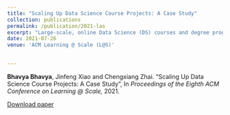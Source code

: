 ```yaml
---
title: "Scaling Up Data Science Course Projects: A Case Study"
collection: publications
permalink: /publication/2021-las
excerpt: "Large-scale, online Data Science (DS) courses and degree programs are becoming increasingly common due to the global rise in popularity and demand for data scientists. Although project-based learning is integral to gaining hands-on experience in DS education, providing fair, timely, and high-quality feedback on varied projects for a large number of diverse students is challenging. To address those challenges in scaling up the assessment of DS group projects, we integrated multiple techniques, such as rapid feedback, peer grading, graders as meta-reviewers, etc. We present a case study of deploying those strategies for group projects in a large online DS course titled Text Information Systems offered in Fall, 2020. We synthesize our findings from analyzing student and grader survey responses, and share useful lessons and future work." 
date: 2021-07-26
venue: 'ACM Learning @ Scale (L@S)'
 

---
```

<b>Bhavya Bhavya</b>, Jinfeng Xiao and Chengxiang Zhai. “Scaling Up Data Science Course Projects: A Case Study”, In <i>Proceedings of the Eighth ACM Conference on Learning @ Scale, </i> 2021. <br>

[Download paper<br>](https://bhaavya.github.io/files/las21.pdf)

  



